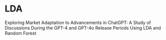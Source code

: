 # LDA
Exploring Market Adaptation to Advancements in ChatGPT: A Study of Discussions During the GPT-4 and GPT-4o Release Periods Using LDA and Random Forest 
